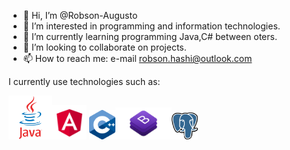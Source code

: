 - 👋 Hi, I’m @Robson-Augusto
- 👀 I’m interested in programming and information technologies.
- 🌱 I’m currently learning programming Java,C# between oters.
- 💞️ I’m looking to collaborate on projects.
- 📫 How to reach me: e-mail robson.hashi@outlook.com

I currently use technologies such as:


<img src="java.png" width="70"><img src="angular.png" width="55">   <img src="c++.png" width="42"><img src="bootstrap.png" width="90"><img src="postgres.png" width="42">


